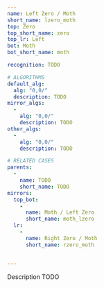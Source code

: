 ```yaml
---
name: Left Zero / Moth
short_name: lzero_moth
top: Zero
top_short_name: zero
top_lr: Left
bot: Moth
bot_short_name: moth

recognition: TODO

# ALGORITHMS
default_alg:
  alg: "0,0/"
  description: TODO
mirror_algs:
  -
    alg: "0,0/"
    description: TODO
other_algs:
  -
    alg: "0,0/"
    description: TODO

# RELATED CASES
parents:
  -
    name: TODO
    short_name: TODO
mirrors:
  top_bot:
    -
      name: Moth / Left Zero
      short_name: moth_lzero
  lr:
    -
      name: Right Zero / Moth
      short_name: rzero_moth


---
```


Description TODO

